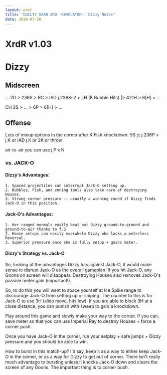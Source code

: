 ```yaml
---
layout: post
title: "GUILTY GEAR XRD -REVELATOR-: Dizzy Notes"
date: 2016-07-28
---
```


# XrdR v1.03
# Dizzy

## Midscreen

... 2D > 236S > RC > IAD j.236K~2 > j.H (K Bubble Hits) |> 421H > 6[H] > ...

CH 2S > ... > 6P > 6[H] > ...

## Offense

Lots of mixup options in the corner after K Fish knockdown:
5S jc j.236P > j.K or IAD j.K or 2K or throw

air-to-air you can use j.P x N 


### vs. JACK-O

#### Dizzy's Advantages:
	1. Spaced projectiles can interrupt Jack-O setting up.
	2. Bubbles, Fish, and zoning tools also take care of destroying Houses.
	3. Strong corner pressure -- usually a winning round if Dizzy finds Jack-O in this position.

#### Jack-O's Advantages:
	1. Her ranged normals easily beat out Dizzy ground-to-ground and ground-to-air thanks to f.S
	2. House setups can easily overwhelm Dizzy who lacks a meterless Reversal.
	3. Superior pressure once she is fully setup + gains meter.

#### Dizzy's Strategy vs. Jack-O

So, looking at the advantages Dizzy has against Jack-O, it would make sense to disrupt Jack-O as the overall
gameplan. If you hit Jack-O, any Goons on screen will disappear. Destroying Houses also removes Jack-O's passive
meter gain (important!).

So, to do this you will want to space yourself at Ice Spike range to discourage Jack-O from setting up or sniping.
The counter to this is for Jack-O to use 3H (slide move, hits low). If you are able to block 3H at a close distance, 
you can punish with sweep to gain a knockdown. 

Play around this game and slowly make your way to the corner. 
If you can, save meter so that you can use Imperial Ray to destroy Houses + force a corner push.

Once you have Jack-O in the corner, run your setplay + safe jumps + Dizzy pressure and you should be able to win.

How to burst in this match-up? I'd say, keep it as a way to either keep Jack-O in the corner, or as a way for Dizzy to
get out of corner. There isn't really much advantage to bursting unless it knocks Jack-O down and clears the screen of
any Goons. The important thing is to corner push.


